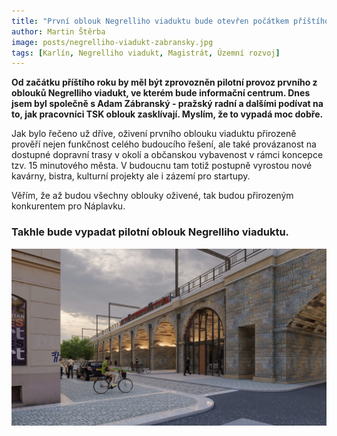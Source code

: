 ```yaml
---
title: "První oblouk Negrelliho viaduktu bude otevřen počátkem příštího roku, bude v něm informační centrum"
author: Martin Štěrba
image: posts/negrelliho-viadukt-zabransky.jpg
tags: [Karlín, Negrelliho viadukt, Magistrát, Územní rozvoj]
---
```


**Od začátku příštího roku by měl být zprovozněn pilotní provoz prvního z oblouků Negrelliho viadukt, ve kterém bude informační centrum. Dnes jsem byl společně s Adam Zábranský - pražský radní a dalšími podívat na to, jak pracovníci TSK oblouk zasklívají. Myslím, že to vypadá moc dobře.**

Jak bylo řečeno už dříve, oživení prvního oblouku viaduktu přirozeně prověří nejen funkčnost celého budoucího řešení, ale také provázanost na dostupné dopravní trasy v okolí a občanskou vybavenost v rámci koncepce tzv. 15 minutového města. V budoucnu tam totiž postupně vyrostou nové kavárny, bistra, kulturní projekty ale i zázemí pro startupy. 

Věřím, že až budou všechny oblouky oživené, tak budou přirozeným konkurentem pro Náplavku.

### Takhle bude vypadat pilotní oblouk Negrelliho viaduktu.

![Pilotní oblouk Negrelliho viaduktu](/assets/img/posts/negrelliho-viadukt-1oblouk.jpg)